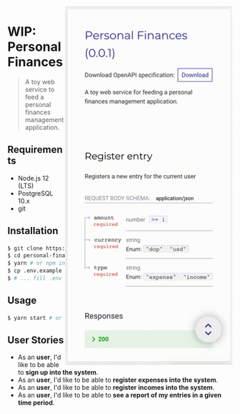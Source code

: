 <img align="right" width="375" src="https://raw.githubusercontent.com/francisbrito/personal-finances/master/docs/showcase.gif"/>

# WIP: Personal Finances
> A toy web service to feed a personal finances management application.

## Requirements
* Node.js 12 (LTS)
* PostgreSQL 10.x
* git

## Installation
```sh
$ git clone https://github.com/francisbrito/personal-finances
$ cd personal-finances
$ yarn # or npm install
$ cp .env.example .env
$ # ... fill .env values ...
```

## Usage
```sh
$ yarn start # or npm run start
```

## User Stories
* As an **user**, I'd like to be able to **sign up into the system**.
* As an **user**, I'd like to be able to **register expenses into the system**.
* As an **user**, I'd like to be able to **register incomes into the system**.
* As an **user**, I'd like to be able to **see a report of my entries in a given time period**.
